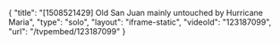 {
    "title": "[1508521429] Old San Juan mainly untouched by Hurricane Maria",
    "type": "solo",
    "layout": "iframe-static",
    "videoId": "123187099",
    "url": "\/tvpembed\/123187099"
}